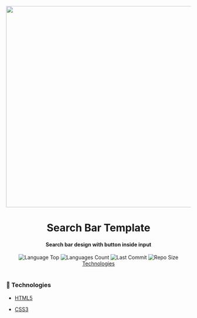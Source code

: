 
<!-- Top Image and Title -->
<div  align="center">
	<img  src="https://i.imgur.com/zobr2sh.png"  width="550px">
	<h1>Search Bar Template</h1>
	<!-- Subtitle/Description -->
	<h4>Search bar design with button inside input</h4>
</div>

<!-- Image Shields -->
<div  align="center">
	<img  alt="Language Top"  src="https://img.shields.io/github/languages/top/joaovictornsv/search-bar">
	<img  alt="Languages Count"  src="https://img.shields.io/github/languages/count/joaovictornsv/search-bar">
	<img  alt="Last Commit"  src="https://img.shields.io/github/last-commit/joaovictornsv/search-bar">
	<img  alt="Repo Size"  src="https://img.shields.io/github/repo-size/joaovictornsv/search-bar">

</div>

<!-- Nav Menu -->
<div  align="center">
	<a  href=#telescope-tecnologias>Technologies</a><br/><br/>
	<!--<img  width="400"  src="###">-->
</div>


### :telescope: Technologies

- [HTML5](https://developer.mozilla.org/pt-BR/docs/Web/HTML)

- [CSS3](https://developer.mozilla.org/pt-BR/docs/Web/CSS)



